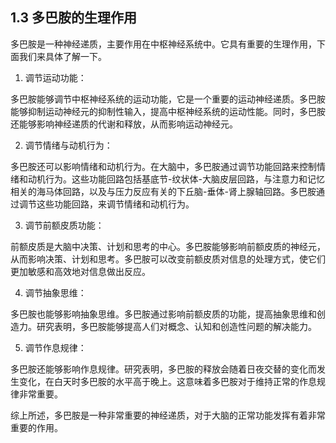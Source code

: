 ## 1.3 多巴胺的生理作用

多巴胺是一种神经递质，主要作用在中枢神经系统中。它具有重要的生理作用，下面我们来具体了解一下。

1. 调节运动功能：

多巴胺能够调节中枢神经系统的运动功能，它是一个重要的运动神经递质。多巴胺能够抑制运动神经元的抑制性输入，提高中枢神经系统的运动性能。同时，多巴胺还能够影响神经递质的代谢和释放，从而影响运动神经元。

2. 调节情绪与动机行为：

多巴胺还可以影响情绪和动机行为。在大脑中，多巴胺通过调节功能回路来控制情绪和动机行为。这些功能回路包括基底节-纹状体-大脑皮层回路，与注意力和记忆相关的海马体回路，以及与压力反应有关的下丘脑-垂体-肾上腺轴回路。多巴胺通过调节这些功能回路，来调节情绪和动机行为。

3. 调节前额皮质功能：

前额皮质是大脑中决策、计划和思考的中心。多巴胺能够影响前额皮质的神经元，从而影响决策、计划和思考。多巴胺可以改变前额皮质对信息的处理方式，使它们更加敏感和高效地对信息做出反应。

4. 调节抽象思维：

多巴胺也能够影响抽象思维。多巴胺通过影响前额皮质的功能，提高抽象思维和创造力。研究表明，多巴胺能够提高人们对概念、认知和创造性问题的解决能力。

5. 调节作息规律：

多巴胺还能够影响作息规律。研究表明，多巴胺的释放会随着日夜交替的变化而发生变化，在白天时多巴胺的水平高于晚上。这意味着多巴胺对于维持正常的作息规律非常重要。

综上所述，多巴胺是一种非常重要的神经递质，对于大脑的正常功能发挥有着非常重要的作用。